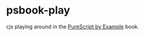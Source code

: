 psbook-play
===========

cjs playing around in the
[PureScript by Example](https://leanpub.com/purescript/) book.
